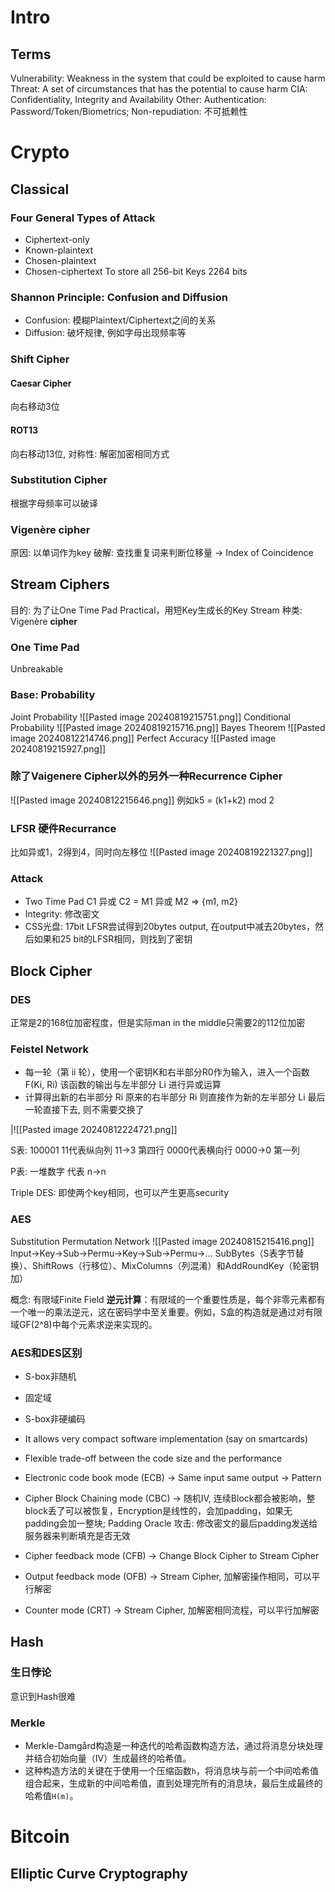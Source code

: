 # Intro
## Terms
Vulnerability: Weakness in the system that could be exploited to cause harm
Threat: A set of circumstances that has the potential to cause harm
CIA: Confidentiality, Integrity and Availability
Other: 
Authentication: Password/Token/Biometrics; 
Non-repudiation: 不可抵赖性


# Crypto
## Classical
### Four General Types of Attack
- Ciphertext-only
- Known-plaintext
- Chosen-plaintext
- Chosen-ciphertext
To store all 256-bit Keys 2264 bits

### Shannon Principle:  Confusion and Diffusion

- Confusion: 模糊Plaintext/Ciphertext之间的关系
- Diffusion: 破坏规律, 例如字母出现频率等
### Shift Cipher
#### Caesar Cipher
向右移动3位
#### ROT13
向右移动13位, 对称性: 解密加密相同方式

### Substitution Cipher
根据字母频率可以破译

### Vigenère cipher
原因: 以单词作为key
破解: 查找重复词来判断位移量 -> Index of Coincidence

## Stream Ciphers
目的: 为了让One Time Pad Practical，用短Key生成长的Key Stream
种类: Vigenère **cipher**

### One Time Pad
Unbreakable
### Base: Probability
Joint Probability
![[Pasted image 20240819215751.png]]
Conditional Probability
![[Pasted image 20240819215716.png]]
Bayes Theorem
![[Pasted image 20240812214746.png]]
Perfect Accuracy
![[Pasted image 20240819215927.png]]
### 除了Vaigenere Cipher以外的另外一种Recurrence Cipher
![[Pasted image 20240812215646.png]]
例如k5 = (k1+k2) mod 2
### LFSR 硬件Recurrance
比如异或1，2得到4，同时向左移位
![[Pasted image 20240819221327.png]]
### Attack
- Two Time Pad
	C1 异或 C2 = M1 异或 M2 => {m1, m2}
- Integrity: 修改密文
- CSS光盘: 
17bit LFSR尝试得到20bytes output, 在output中减去20bytes，然后如果和25 bit的LFSR相同，则找到了密钥

## Block Cipher
### DES 
正常是2的168位加密程度，但是实际man in the middle只需要2的112位加密
### Feistel Network
- 每一轮（第 ii 轮），使用一个密钥K和右半部分R0作为输入，进入一个函数 F(Ki, Ri) 该函数的输出与左半部分 Li 进行异或运算
- 计算得出新的右半部分 Ri 
  原来的右半部分 Ri 则直接作为新的左半部分 Li
  最后一轮直接下去, 则不需要交换了

|![[Pasted image 20240812224721.png]]

S表: 
100001 
11代表纵向列 11->3 第四行
0000代表横向行 0000->0 第一列

P表: 
一堆数字 代表 n->n

Triple DES: 即使两个key相同，也可以产生更高security
### AES
Substitution Permutation Network
![[Pasted image 20240815215416.png]]
Input->Key->Sub->Permu->Key->Sub->Permu->...
SubBytes（S表字节替换）、ShiftRows（行移位）、MixColumns（列混淆）和AddRoundKey（轮密钥加）

概念: 有限域Finite Field
**逆元计算**：有限域的一个重要性质是，每个非零元素都有一个唯一的乘法逆元，这在密码学中至关重要。例如，S盒的构造就是通过对有限域GF(2^8)中每个元素求逆来实现的。

### AES和DES区别
- S-box非随机
- 固定域
- S-box非硬编码
- It allows very compact software implementation (say on smartcards)
- Flexible trade-off between the code size and the performance

- Electronic code book mode (ECB) -> Same input same output -> Pattern
- Cipher Block Chaining mode (CBC) -> 随机IV, 连续Block都会被影响，整block丢了可以被恢复，Encryption是线性的，会加padding，如果无padding会加一整块; 
Padding Oracle 攻击: 修改密文的最后padding发送给服务器来判断填充是否无效
- Cipher feedback mode (CFB) -> Change Block Cipher to Stream Cipher
- Output feedback mode (OFB) -> Stream Cipher, 加解密操作相同，可以平行解密
- Counter mode (CRT) -> Stream Cipher, 加解密相同流程，可以平行加解密
## Hash
### 生日悖论
意识到Hash很难
### Merkle
- Merkle-Damgård构造是一种迭代的哈希函数构造方法，通过将消息分块处理并结合初始向量（IV）生成最终的哈希值。
- 这种构造方法的关键在于使用一个压缩函数`h`，将消息块与前一个中间哈希值组合起来，生成新的中间哈希值，直到处理完所有的消息块，最后生成最终的哈希值`H(m)`。
# Bitcoin
## Elliptic Curve Cryptography

